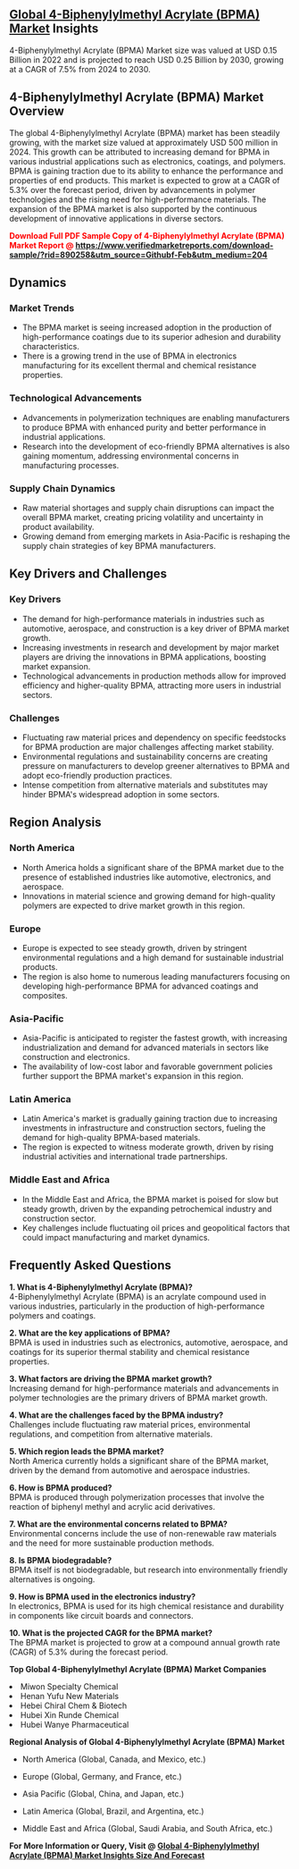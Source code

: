 <h2><a href="https://www.verifiedmarketreports.com/download-sample/?rid=890258&amp;utm_source=Githubf&amp;utm_medium=204" target="_blank">Global 4-Biphenylylmethyl Acrylate (BPMA) Market</a> Insights</h2><p>4-Biphenylylmethyl Acrylate (BPMA) Market size was valued at USD 0.15 Billion in 2022 and is projected to reach USD 0.25 Billion by 2030, growing at a CAGR of 7.5% from 2024 to 2030.</p><p> <h2>4-Biphenylylmethyl Acrylate (BPMA) Market Overview</h2> <p>The global 4-Biphenylylmethyl Acrylate (BPMA) market has been steadily growing, with the market size valued at approximately USD 500 million in 2024. This growth can be attributed to increasing demand for BPMA in various industrial applications such as electronics, coatings, and polymers. BPMA is gaining traction due to its ability to enhance the performance and properties of end products. This market is expected to grow at a CAGR of 5.3% over the forecast period, driven by advancements in polymer technologies and the rising need for high-performance materials. The expansion of the BPMA market is also supported by the continuous development of innovative applications in diverse sectors.</p> <p><strong><p><span class=""><span style="color: #ff0000;"><strong>Download Full PDF Sample Copy of 4-Biphenylylmethyl Acrylate (BPMA) Market Report</strong> @ </span><a href="https://www.verifiedmarketreports.com/download-sample/?rid=890258&amp;utm_source=Githubf-Feb&amp;utm_medium=204" target="_blank">https://www.verifiedmarketreports.com/download-sample/?rid=890258&amp;utm_source=Githubf-Feb&amp;utm_medium=204</a></span></p></strong></p> <h2>Dynamics</h2> <h3>Market Trends</h3> <ul> <li>The BPMA market is seeing increased adoption in the production of high-performance coatings due to its superior adhesion and durability characteristics.</li> <li>There is a growing trend in the use of BPMA in electronics manufacturing for its excellent thermal and chemical resistance properties.</li> </ul> <h3>Technological Advancements</h3> <ul> <li>Advancements in polymerization techniques are enabling manufacturers to produce BPMA with enhanced purity and better performance in industrial applications.</li> <li>Research into the development of eco-friendly BPMA alternatives is also gaining momentum, addressing environmental concerns in manufacturing processes.</li> </ul> <h3>Supply Chain Dynamics</h3> <ul> <li>Raw material shortages and supply chain disruptions can impact the overall BPMA market, creating pricing volatility and uncertainty in product availability.</li> <li>Growing demand from emerging markets in Asia-Pacific is reshaping the supply chain strategies of key BPMA manufacturers.</li> </ul> <h2>Key Drivers and Challenges</h2> <h3>Key Drivers</h3> <ul> <li>The demand for high-performance materials in industries such as automotive, aerospace, and construction is a key driver of BPMA market growth.</li> <li>Increasing investments in research and development by major market players are driving the innovations in BPMA applications, boosting market expansion.</li> <li>Technological advancements in production methods allow for improved efficiency and higher-quality BPMA, attracting more users in industrial sectors.</li> </ul> <h3>Challenges</h3> <ul> <li>Fluctuating raw material prices and dependency on specific feedstocks for BPMA production are major challenges affecting market stability.</li> <li>Environmental regulations and sustainability concerns are creating pressure on manufacturers to develop greener alternatives to BPMA and adopt eco-friendly production practices.</li> <li>Intense competition from alternative materials and substitutes may hinder BPMA's widespread adoption in some sectors.</li> </ul> <h2>Region Analysis</h2> <h3>North America</h3> <ul> <li>North America holds a significant share of the BPMA market due to the presence of established industries like automotive, electronics, and aerospace.</li> <li>Innovations in material science and growing demand for high-quality polymers are expected to drive market growth in this region.</li> </ul> <h3>Europe</h3> <ul> <li>Europe is expected to see steady growth, driven by stringent environmental regulations and a high demand for sustainable industrial products.</li> <li>The region is also home to numerous leading manufacturers focusing on developing high-performance BPMA for advanced coatings and composites.</li> </ul> <h3>Asia-Pacific</h3> <ul> <li>Asia-Pacific is anticipated to register the fastest growth, with increasing industrialization and demand for advanced materials in sectors like construction and electronics.</li> <li>The availability of low-cost labor and favorable government policies further support the BPMA market's expansion in this region.</li> </ul> <h3>Latin America</h3> <ul> <li>Latin America's market is gradually gaining traction due to increasing investments in infrastructure and construction sectors, fueling the demand for high-quality BPMA-based materials.</li> <li>The region is expected to witness moderate growth, driven by rising industrial activities and international trade partnerships.</li> </ul> <h3>Middle East and Africa</h3> <ul> <li>In the Middle East and Africa, the BPMA market is poised for slow but steady growth, driven by the expanding petrochemical industry and construction sector.</li> <li>Key challenges include fluctuating oil prices and geopolitical factors that could impact manufacturing and market dynamics.</li> </ul> <h2>Frequently Asked Questions</h2> <p><strong>1. What is 4-Biphenylylmethyl Acrylate (BPMA)?</strong><br>4-Biphenylylmethyl Acrylate (BPMA) is an acrylate compound used in various industries, particularly in the production of high-performance polymers and coatings.</p> <p><strong>2. What are the key applications of BPMA?</strong><br>BPMA is used in industries such as electronics, automotive, aerospace, and coatings for its superior thermal stability and chemical resistance properties.</p> <p><strong>3. What factors are driving the BPMA market growth?</strong><br>Increasing demand for high-performance materials and advancements in polymer technologies are the primary drivers of BPMA market growth.</p> <p><strong>4. What are the challenges faced by the BPMA industry?</strong><br>Challenges include fluctuating raw material prices, environmental regulations, and competition from alternative materials.</p> <p><strong>5. Which region leads the BPMA market?</strong><br>North America currently holds a significant share of the BPMA market, driven by the demand from automotive and aerospace industries.</p> <p><strong>6. How is BPMA produced?</strong><br>BPMA is produced through polymerization processes that involve the reaction of biphenyl methyl and acrylic acid derivatives.</p> <p><strong>7. What are the environmental concerns related to BPMA?</strong><br>Environmental concerns include the use of non-renewable raw materials and the need for more sustainable production methods.</p> <p><strong>8. Is BPMA biodegradable?</strong><br>BPMA itself is not biodegradable, but research into environmentally friendly alternatives is ongoing.</p> <p><strong>9. How is BPMA used in the electronics industry?</strong><br>In electronics, BPMA is used for its high chemical resistance and durability in components like circuit boards and connectors.</p> <p><strong>10. What is the projected CAGR for the BPMA market?</strong><br>The BPMA market is projected to grow at a compound annual growth rate (CAGR) of 5.3% during the forecast period.</p> </p><p><strong>Top Global 4-Biphenylylmethyl Acrylate (BPMA) Market Companies</strong></p><div data-test-id=""><p><li>Miwon Specialty Chemical</li><li> Henan Yufu New Materials</li><li> Hebei Chiral Chem & Biotech</li><li> Hubei Xin Runde Chemical</li><li> Hubei Wanye Pharmaceutical</li></p><div><strong>Regional Analysis of&nbsp;Global 4-Biphenylylmethyl Acrylate (BPMA) Market</strong></div><ul><li dir="ltr"><p dir="ltr">North America&nbsp;(Global, Canada, and Mexico, etc.)</p></li><li dir="ltr"><p dir="ltr">Europe (Global, Germany, and France, etc.)</p></li><li dir="ltr"><p dir="ltr">Asia Pacific&nbsp;(Global, China, and Japan, etc.)</p></li><li dir="ltr"><p dir="ltr">Latin America&nbsp;(Global, Brazil, and Argentina, etc.)</p></li><li dir="ltr">Middle East and Africa&nbsp;(Global, Saudi Arabia, and South Africa, etc.)</li></ul><p><strong>For More Information or Query, Visit @&nbsp;</strong><strong><a href="https://www.verifiedmarketreports.com/product/4-biphenylylmethyl-acrylate-bpma-market/?utm_source=Githubf&amp;utm_medium=204" target="_blank">Global 4-Biphenylylmethyl Acrylate (BPMA) Market Insights Size And Forecast</a></strong></p></div>
